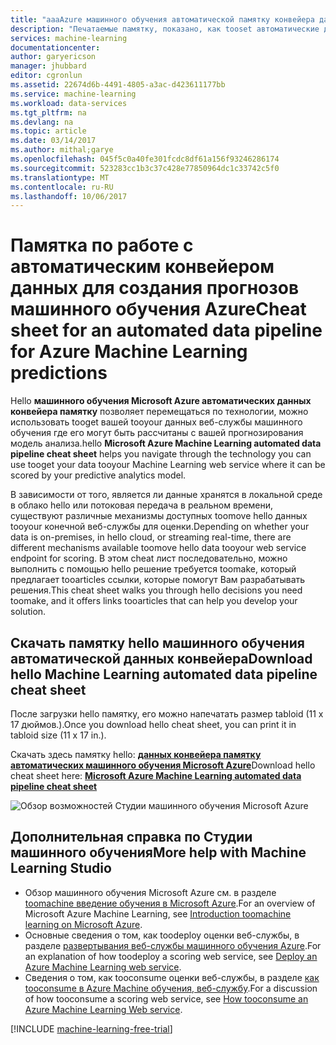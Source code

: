 ```yaml
---
title: "aaaAzure машинного обучения автоматической памятку конвейера данных | Документы Microsoft"
description: "Печатаемые памятку, показано, как tooset автоматические данные конвейера tooyour веб-службы машинного обучения Azure ли данные хранятся в локальной среде потоковой передачи в Azure или в сторонних облачной службе."
services: machine-learning
documentationcenter: 
author: garyericson
manager: jhubbard
editor: cgronlun
ms.assetid: 22674d6b-4491-4805-a3ac-d423611177bb
ms.service: machine-learning
ms.workload: data-services
ms.tgt_pltfrm: na
ms.devlang: na
ms.topic: article
ms.date: 03/14/2017
ms.author: mithal;garye
ms.openlocfilehash: 045f5c0a40fe301fcdc8df61a156f93246286174
ms.sourcegitcommit: 523283cc1b3c37c428e77850964dc1c33742c5f0
ms.translationtype: MT
ms.contentlocale: ru-RU
ms.lasthandoff: 10/06/2017
---
```

# <a name="cheat-sheet-for-an-automated-data-pipeline-for-azure-machine-learning-predictions"></a><span data-ttu-id="20c04-103">Памятка по работе с автоматическим конвейером данных для создания прогнозов машинного обучения Azure</span><span class="sxs-lookup"><span data-stu-id="20c04-103">Cheat sheet for an automated data pipeline for Azure Machine Learning predictions</span></span>
<span data-ttu-id="20c04-104">Hello **машинного обучения Microsoft Azure автоматических данных конвейера памятку** позволяет перемещаться по технологии, можно использовать tooget вашей tooyour данных веб-службы машинного обучения где его могут быть рассчитаны с вашей прогнозирования модель анализа.</span><span class="sxs-lookup"><span data-stu-id="20c04-104">hello **Microsoft Azure Machine Learning automated data pipeline cheat sheet** helps you navigate through the technology you can use tooget your data tooyour Machine Learning web service where it can be scored by your predictive analytics model.</span></span>

<span data-ttu-id="20c04-105">В зависимости от того, является ли данные хранятся в локальной среде в облако hello или потоковая передача в реальном времени, существуют различные механизмы доступных toomove hello данных tooyour конечной веб-службы для оценки.</span><span class="sxs-lookup"><span data-stu-id="20c04-105">Depending on whether your data is on-premises, in hello cloud, or streaming real-time, there are different mechanisms available toomove hello data tooyour web service endpoint for scoring.</span></span>
<span data-ttu-id="20c04-106">В этом cheat лист последовательно, можно выполнить с помощью hello решение требуется toomake, который предлагает tooarticles ссылки, которые помогут Вам разрабатывать решения.</span><span class="sxs-lookup"><span data-stu-id="20c04-106">This cheat sheet walks you through hello decisions you need toomake, and it offers links tooarticles that can help you develop your solution.</span></span>

## <a name="download-hello-machine-learning-automated-data-pipeline-cheat-sheet"></a><span data-ttu-id="20c04-107">Скачать памятку hello машинного обучения автоматической данных конвейера</span><span class="sxs-lookup"><span data-stu-id="20c04-107">Download hello Machine Learning automated data pipeline cheat sheet</span></span>
<span data-ttu-id="20c04-108">После загрузки hello памятку, его можно напечатать размер tabloid (11 x 17 дюймов.).</span><span class="sxs-lookup"><span data-stu-id="20c04-108">Once you download hello cheat sheet, you can print it in tabloid size (11 x 17 in.).</span></span>

<span data-ttu-id="20c04-109">Скачать здесь памятку hello:  **[данных конвейера памятку автоматических машинного обучения Microsoft Azure](http://download.microsoft.com/download/C/C/7/CC726F8B-2E6F-4C20-9B6F-AFBEE8253023/microsoft-machine-learning-operationalization-cheat-sheet_v1.pdf)**</span><span class="sxs-lookup"><span data-stu-id="20c04-109">Download hello cheat sheet here: **[Microsoft Azure Machine Learning automated data pipeline cheat sheet](http://download.microsoft.com/download/C/C/7/CC726F8B-2E6F-4C20-9B6F-AFBEE8253023/microsoft-machine-learning-operationalization-cheat-sheet_v1.pdf)**</span></span>

![Обзор возможностей Студии машинного обучения Microsoft Azure][op-cheat-sheet]

[op-cheat-sheet]: ./media/machine-learning-automated-data-pipeline-cheat-sheet/machine-learning-automated-data-pipeline-cheat-sheet_v1.1.png


## <a name="more-help-with-machine-learning-studio"></a><span data-ttu-id="20c04-111">Дополнительная справка по Студии машинного обучения</span><span class="sxs-lookup"><span data-stu-id="20c04-111">More help with Machine Learning Studio</span></span>
* <span data-ttu-id="20c04-112">Обзор машинного обучения Microsoft Azure см. в разделе [toomachine введение обучения в Microsoft Azure](machine-learning-what-is-machine-learning.md).</span><span class="sxs-lookup"><span data-stu-id="20c04-112">For an overview of Microsoft Azure Machine Learning, see [Introduction toomachine learning on Microsoft Azure](machine-learning-what-is-machine-learning.md).</span></span>
* <span data-ttu-id="20c04-113">Основные сведения о том, как toodeploy оценки веб-службы, в разделе [развертывания веб-службы машинного обучения Azure](machine-learning-publish-a-machine-learning-web-service.md).</span><span class="sxs-lookup"><span data-stu-id="20c04-113">For an explanation of how toodeploy a scoring web service, see [Deploy an Azure Machine Learning web service](machine-learning-publish-a-machine-learning-web-service.md).</span></span>
* <span data-ttu-id="20c04-114">Сведения о том, как tooconsume оценки веб-службы, в разделе [как tooconsume в Azure Machine обучения, веб-службу](machine-learning-consume-web-services.md).</span><span class="sxs-lookup"><span data-stu-id="20c04-114">For a discussion of how tooconsume a scoring web service, see [How tooconsume an Azure Machine Learning Web service](machine-learning-consume-web-services.md).</span></span>

[!INCLUDE [machine-learning-free-trial](../../includes/machine-learning-free-trial.md)]

